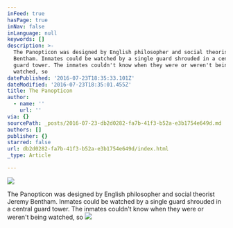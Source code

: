 ```yaml
---
inFeed: true
hasPage: true
inNav: false
inLanguage: null
keywords: []
description: >-
  The Panopticon was designed by English philosopher and social theorist Jeremy
  Bentham. Inmates could be watched by a single guard shrouded in a central
  guard tower. The inmates couldn't know when they were or weren't being
  watched, so
datePublished: '2016-07-23T18:35:33.101Z'
dateModified: '2016-07-23T18:35:01.455Z'
title: The Panopticon
author:
  - name: ''
    url: ''
via: {}
sourcePath: _posts/2016-07-23-db2d0282-fa7b-41f3-b52a-e3b1754e649d.md
authors: []
publisher: {}
starred: false
url: db2d0282-fa7b-41f3-b52a-e3b1754e649d/index.html
_type: Article

---
```

![](https://imgflo.herokuapp.com/graph/vahj1ThiexotieMo/809c2f87ee0221b73a2f3674a7d9b7cf/croprotate.png?cropheight=779&cropwidth=1364&degrees=0&input=https%3A%2F%2Fthe-grid-user-content.s3-us-west-2.amazonaws.com%2F54ceb74f-e994-4412-ac65-0e3b945fe85d.png&x=0&y=0)

The Panopticon was designed by English philosopher and social theorist Jeremy Bentham. Inmates could be watched by a single guard shrouded in a central guard tower. The inmates couldn't know when they were or weren't being watched, so
![](https://the-grid-user-content.s3-us-west-2.amazonaws.com/5bd469f6-ce93-4a7c-8628-b2000b900849.png)